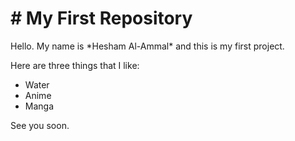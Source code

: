 # \# My First Repository



Hello. My name is \*Hesham Al-Ammal\* and this is my first project.



Here are three things that I like:

* Water
* Anime
* Manga



See you soon.



